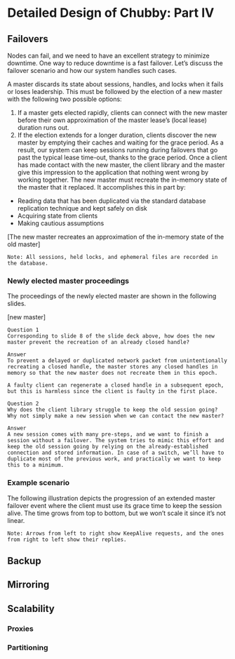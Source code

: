 # Detailed Design of Chubby: Part IV
## Failovers
Nodes can fail, and we need to have an excellent strategy to minimize downtime. One way to reduce downtime is a fast failover. Let’s discuss the failover scenario and how our system handles such cases.

A master discards its state about sessions, handles, and locks when it fails or loses leadership. This must be followed by the election of a new master with the following two possible options:

1. If a master gets elected rapidly, clients can connect with the new master before their own approximation of the master lease’s (local lease) duration runs out.
2. If the election extends for a longer duration, clients discover the new master by emptying their caches and waiting for the grace period. As a result, our system can keep sessions running during failovers that go past the typical lease time-out, thanks to the grace period.
Once a client has made contact with the new master, the client library and the master give this impression to the application that nothing went wrong by working together. The new master must recreate the in-memory state of the master that it replaced. It accomplishes this in part by:

- Reading data that has been duplicated via the standard database replication technique and kept safely on disk
- Acquiring state from clients
- Making cautious assumptions

[The new master recreates an approximation of the in-memory state of the old master]

```
Note: All sessions, held locks, and ephemeral files are recorded in the database.
```

### Newly elected master proceedings
The proceedings of the newly elected master are shown in the following slides.

[new master]

```
Question 1
Corresponding to slide 8 of the slide deck above, how does the new master prevent the recreation of an already closed handle?

Answer
To prevent a delayed or duplicated network packet from unintentionally recreating a closed handle, the master stores any closed handles in memory so that the new master does not recreate them in this epoch.

A faulty client can regenerate a closed handle in a subsequent epoch, but this is harmless since the client is faulty in the first place.
```

```
Question 2
Why does the client library struggle to keep the old session going? Why not simply make a new session when we can contact the new master?

Answer
A new session comes with many pre-steps, and we want to finish a session without a failover. The system tries to mimic this effort and keep the old session going by relying on the already-established connection and stored information. In case of a switch, we’ll have to duplicate most of the previous work, and practically we want to keep this to a minimum.
```

### Example scenario
The following illustration depicts the progression of an extended master failover event where the client must use its grace time to keep the session alive. The time grows from top to bottom, but we won’t scale it since it’s not linear.
```
Note: Arrows from left to right show KeepAlive requests, and the ones from right to left show their replies.
```

## Backup
## Mirroring
## Scalability
### Proxies
### Partitioning
